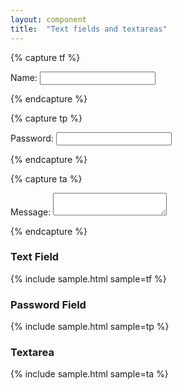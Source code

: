 ```yaml
---
layout: component
title:  "Text fields and textareas"
---
```


{% capture tf %}
<form action="#">
  <div>
    <label for="name">Name:</label>
    <input type="text" id="name" name="name" />
  </div>
</form>
{% endcapture %}

{% capture tp %}
<form action="#">
  <div>
    <label for="password">Password:</label>
    <input type="password" id="password" name="password" />
  </div>
</form>
{% endcapture %}

{% capture ta %}
<form action="#">
  <div>
    <label for="msg">Message:</label>
    <textarea id="msg" name="msg"></textarea>
  </div>
</form>
{% endcapture %}

### Text Field
{% include sample.html sample=tf %}

### Password Field
{% include sample.html sample=tp %}

### Textarea
{% include sample.html sample=ta %}
